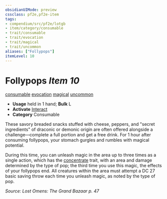```yaml
---
obsidianUIMode: preview
cssclass: pf2e,pf2e-item
tags:
- compendium/src/pf2e/lotgb
- item/category/consumable
- trait/consumable
- trait/evocation
- trait/magical
- trait/uncommon
aliases: ["Follypops"]
itemLevel: 10
---
```

# Follypops *Item 10*  
[consumable](../../../rules/traits/consumable.md)  [evocation](../../../rules/traits/evocation.md)  [magical](../../../rules/traits/magical.md)  [uncommon](../../../rules/traits/uncommon.md)  

- **Usage** held in 1 hand; **Bulk** L
- **Activate** [Interact](../../../rules/actions/interact.md)
- **Category** Consumable

These savory breaded snacks stuffed with cheese, peppers, and "secret ingredients" of draconic or demonic origin are often offered alongside a challenge—complete a full portion and get a free drink. For 1 hour after consuming follypops, your stomach gurgles and rumbles with magical potential.

During this time, you can unleash magic in the area up to three times as a single action, which has the [concentrate](../../../rules/traits/concentrate.md) trait, with an area and damage determined by the type of pop; the third time you use this magic, the effects of your follypops end. All creatures within the area must attempt a DC 27 basic saving throw each time you unleash magic, as noted by the type of pop.

*Source: Lost Omens: The Grand Bazaar p. 47*
